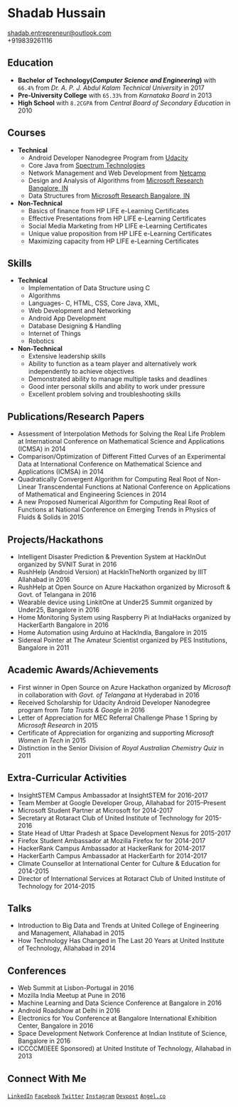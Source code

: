 # Shadab Hussain
shadab.entrepreneur@outlook.com<br>
+919839261116


## Education
- **Bachelor of Technology(*Computer Science and Engineering*)** with `66.4%` from *Dr. A. P. J. Abdul Kalam Technical University* in 2017
- **Pre-University College** with `65.33%` from *Karnataka Board* in 2013
- **High School** with `8.2CGPA` from *Central Board of Secondary Education* in 2010


## Courses
- **Technical**
    - Android Developer Nanodegree Program from [Udacity](https://profiles.udacity.com/p/5839348586)
    - Core Java from [Spectrum Technologies](http://www.spectrumalld.com)
    - Network Management and Web Development from [Netcamp](http://www.netcamp.in)
    - Design and Analysis of Algorithms from [Microsoft Research Bangalore, IN](www.mecr.org)
    - Data Structures from [Microsoft Research Bangalore, IN](www.mecr.org)
- **Non-Technical**
    - Basics of finance from HP LIFE e-Learning Certificates
    - Effective Presentations from  HP LIFE e-Learning Certificates
    - Social Media Marketing from HP LIFE e-Learning Certificates
    - Unique value proposition from HP LIFE e-Learning Certificates
    - Maximizing capacity from HP LIFE e-Learning Certificates


## Skills
- **Technical**
    - Implementation of Data Structure using C
    - Algorithms
    - Languages- C, HTML, CSS, Core Java, XML,
    - Web Development and Networking
    - Android App Development
    - Database Designing & Handling
    - Internet of Things
    - Robotics
- **Non-Technical**
    - Extensive leadership skills
    - Ability to function as a team player and alternatively work independently to achieve objectives
    - Demonstrated ability to manage multiple tasks and deadlines
    - Good inter personal skills and ability to work under pressure
    - Excellent problem solving and troubleshooting skills


## Publications/Research Papers
- Assessment of Interpolation Methods for Solving the Real Life Problem at International Conference on Mathematical Science and Applications (ICMSA) in 2014
- Comparison/Optimization of Different Fitted Curves of an Experimental Data at International Conference on Mathematical Science and Applications (ICMSA) in 2014
- Quadratically Convergent Algorithm for Computing Real Root of Non-Linear
Transcendental Functions at National Conference on Applications of Mathematical and Engineering Sciences in 2014
- A new Proposed Numerical Algorithm for Computing Real Root of Functions at National Conference on Emerging Trends in Physics of Fluids & Solids in 2015


## Projects/Hackathons
- Intelligent Disaster Prediction & Prevention System at HackInOut organized by SVNIT Surat in 2016
- RushHelp (Android Version) at HackInTheNorth organized by IIIT Allahabad in 2016
- RushHelp at Open Source on Azure Hackathon organized by Microsoft & Govt. of Telangana in 2016
- Wearable device using LinkitOne at Under25 Summit organized by Under25, Bangalore in 2016
- Home Monitoring System using Raspberry Pi at IndiaHacks organized by HackerEarth Bangalore in 2016
- Home Automation using Arduino at HackIndia, Bangalore in 2015
- Sidereal Pointer at The Amateur Scientist organized by PES Institutions, Bangalore in 2011


## Academic Awards/Achievements
- First winner in Open Source on Azure Hackathon organized by *Microsoft* in collaboration with *Govt. of Telangana* at Hyderabad in 2016
- Received Scholarship for Udacity Android Developer Nanodegree program from *Tata Trusts & Google* in 2016
- Letter of Appreciation for MEC Referral Challenge Phase 1 Spring by *Microsoft Research* in 2015
- Certificate of Appreciation for organizing and supporting *Microsoft Women in Tech* in 2015
- Distinction in the Senior Division of *Royal Australian Chemistry Quiz* in 2011


## Extra-Curricular Activities
- InsightSTEM Campus Ambassador at InsightSTEM for 2016-2017
- Team Member at Google Developer Group, Allahabad for 2015–Present
- Microsoft Student Partner at Microsoft for 2014-2017
- Secretary at Rotaract Club of United Institute of Technology for 2015-2016
- State Head of Uttar Pradesh at Space Development Nexus for 2015-2017
- Firefox Student Ambassador at Mozilla Firefox for  for 2014-2017
- HackerRank Campus Ambassador at HackerRank for 2014-2017
- HackerEarth Campus Ambassador at HackerEarth for 2014-2017
- Climate Counsellor at International Center for Culture & Education for 2014-2015
- Director of International Services at Rotaract Club of United Institute of Technology for 2014-2015


## Talks
- Introduction to Big Data and Trends at United College of Engineering and Management, Allahabad in 2015
- How Technology Has Changed in The Last 20 Years at United Institute of Technology, Allahabad in 2014


## Conferences
- Web Summit at Lisbon-Portugal in 2016
- Mozilla India Meetup at Pune in 2016
- Machine Learning and Data Science Conference at Bangalore in 2016
- Android Roadshow at Delhi in 2016
- Electronics for You Conference at Bangalore International Exhibition Center, Bangalore in 2016
- Space Development Network Conference at Indian Institute of Science, Bangalore in 2016
- ICCCCM(IEEE Sponsored) at United Institute of Technology, Allahabad in 2013


## Connect With Me
[`LinkedIn`](https://www.linkedin.com/in/shadabhussain96)
[`Facebook`](https://www.facebook.com/shadab.786.hussain)
[`Twitter`](https://twitter.com/shadabhusain786)
[`Instagram`](https://www.instagram.com/ping.shadab)
[`Devpost`](https://devpost.com/shadabhussain)
[`Angel.co`](https://angel.co/shadab-hussain-2) 
